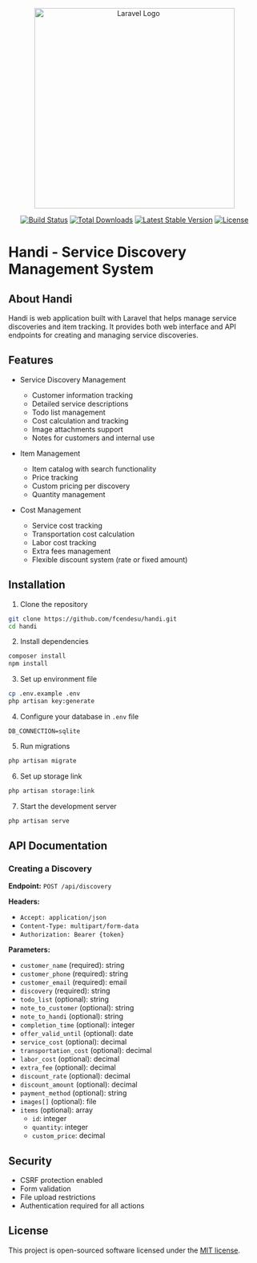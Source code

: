 <p align="center"><a href="https://laravel.com" target="_blank"><img src="https://raw.githubusercontent.com/laravel/art/master/logo-lockup/5%20SVG/2%20CMYK/1%20Full%20Color/laravel-logolockup-cmyk-red.svg" width="400" alt="Laravel Logo"></a></p>

<p align="center">
<a href="https://github.com/laravel/framework/actions"><img src="https://github.com/laravel/framework/workflows/tests/badge.svg" alt="Build Status"></a>
<a href="https://packagist.org/packages/laravel/framework"><img src="https://img.shields.io/packagist/dt/laravel/framework" alt="Total Downloads"></a>
<a href="https://packagist.org/packages/laravel/framework"><img src="https://img.shields.io/packagist/v/laravel/framework" alt="Latest Stable Version"></a>
<a href="https://packagist.org/packages/laravel/framework"><img src="https://img.shields.io/packagist/l/laravel/framework" alt="License"></a>
</p>

# Handi - Service Discovery Management System

## About Handi

Handi is web application built with Laravel that helps manage service discoveries and item tracking. It provides both web interface and API endpoints for creating and managing service discoveries.

## Features

-   Service Discovery Management

    -   Customer information tracking
    -   Detailed service descriptions
    -   Todo list management
    -   Cost calculation and tracking
    -   Image attachments support
    -   Notes for customers and internal use

-   Item Management

    -   Item catalog with search functionality
    -   Price tracking
    -   Custom pricing per discovery
    -   Quantity management

-   Cost Management
    -   Service cost tracking
    -   Transportation cost calculation
    -   Labor cost tracking
    -   Extra fees management
    -   Flexible discount system (rate or fixed amount)

## Installation

1. Clone the repository

```bash
git clone https://github.com/fcendesu/handi.git
cd handi
```

2. Install dependencies

```bash
composer install
npm install
```

3. Set up environment file

```bash
cp .env.example .env
php artisan key:generate
```

4. Configure your database in `.env` file

```env
DB_CONNECTION=sqlite
```

5. Run migrations

```bash
php artisan migrate
```

6. Set up storage link

```bash
php artisan storage:link
```

7. Start the development server

```bash
php artisan serve
```

## API Documentation

### Creating a Discovery

**Endpoint:** `POST /api/discovery`

**Headers:**

-   `Accept: application/json`
-   `Content-Type: multipart/form-data`
-   `Authorization: Bearer {token}`

**Parameters:**

-   `customer_name` (required): string
-   `customer_phone` (required): string
-   `customer_email` (required): email
-   `discovery` (required): string
-   `todo_list` (optional): string
-   `note_to_customer` (optional): string
-   `note_to_handi` (optional): string
-   `completion_time` (optional): integer
-   `offer_valid_until` (optional): date
-   `service_cost` (optional): decimal
-   `transportation_cost` (optional): decimal
-   `labor_cost` (optional): decimal
-   `extra_fee` (optional): decimal
-   `discount_rate` (optional): decimal
-   `discount_amount` (optional): decimal
-   `payment_method` (optional): string
-   `images[]` (optional): file
-   `items` (optional): array
    -   `id`: integer
    -   `quantity`: integer
    -   `custom_price`: decimal

## Security

-   CSRF protection enabled
-   Form validation
-   File upload restrictions
-   Authentication required for all actions

## License

This project is open-sourced software licensed under the [MIT license](https://opensource.org/licenses/MIT).
